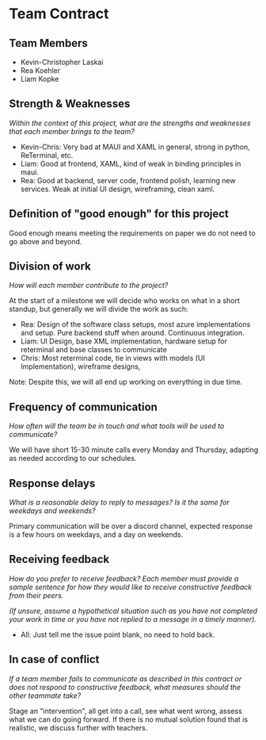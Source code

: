 # Team Contract
## Team Members

- Kevin-Christopher Laskai
- Rea Koehler
- Liam Kopke

## Strength & Weaknesses

_Within the context of this project, what are the strengths and weaknesses that each member brings to the team?_

- Kevin-Chris: Very bad at MAUI and XAML in general, strong in python, ReTerminal, etc.
- Liam: Good at frontend, XAML, kind of weak in binding principles in maui.
- Rea: Good at backend, server code, frontend polish, learning new services. Weak at initial UI design, wireframing, clean xaml.

## Definition of "good enough" for this project

Good enough means meeting the requirements on paper we do not need to go above and beyond.

## Division of work

_How will each member contribute to the project?_

At the start of a milestone we will decide who works on what in a short standup, but generally we will divide the work as such:

- Rea: Design of the software class setups, most azure implementations and setup. Pure backend stuff when around. Continuous integration.
- Liam: UI Design, base XML implementation, hardware setup for reterminal and base classes to communicate
- Chris: Most reterminal code, tie in views with models (UI Implementation), wireframe designs,

Note: Despite this, we will all end up working on everything in due time.

## Frequency of communication

_How often will the team be in touch and what tools will be used to communicate?_

We will have short 15-30 minute calls every Monday and Thursday, adapting as needed according to our schedules.

## Response delays

_What is a reasonable delay to reply to messages? Is it the same for weekdays and weekends?_

Primary communication will be over a discord channel, expected response is a few hours on weekdays, and a day on weekends.

## Receiving feedback

_How do you prefer to receive feedback? Each member must provide a sample sentence for how they would like to receive constructive feedback from their peers._

_(If unsure, assume a hypothetical situation such as you have not completed your work in time or you have not replied to a message in a timely manner)._

- All: Just tell me the issue point blank, no need to hold back.

## In case of conflict

_If a team member fails to communicate as described in this contract or does not respond to constructive feedback, what measures should the other teammate take?_

Stage an "intervention", all get into a call, see what went wrong, assess what we can do going forward. If there is no mutual solution found that is realistic, we discuss further with teachers.